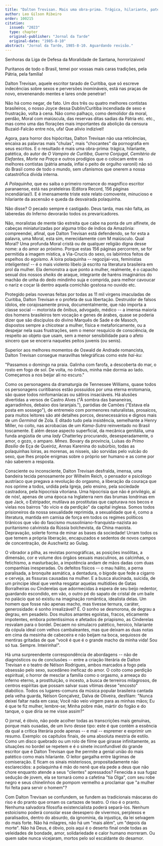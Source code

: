```yaml
---
title: "Dalton Trevisan. Mais uma obra-prima. Trágica, hilariante, patética"
author: Leo Gilson Ribeiro
order: 100215
citation:
  issued: "2023"
  type: chapter
  original-publisher: "Jornal da Tarde"
  original-date: "1985-8-10"
abstract: "Jornal da Tarde, 1985-8-10. Aguardando revisão."
---
```


Senhoras da Liga de Defesa da Moralidade de Santana, horrorizaivos!

Puritanos de todo o Brasil, temei por vossas mais caras tradições, pela Pátria, pela família!

Dalton Trevisan, aquele escritor tarado de Curitiba, que só escreve indecências sobre sexos e perversões inomináveis, está nas praças de novo, envenenando mentes e lares onde penetrar!

Não há como negar, de fato. Um dos três ou quatro melhores contistas brasileiros, o nosso Joyce dessa Dublin/Curitiba incendiada de sexo e frustração, volta à cena. Não como palhaço, como demolidor da moral, perdão, Moral com maiúscula, das reservas ditas sadias da Pátria etc. etc., mas como uma das florações mais importantes da abolição da censura Buzaid-Falcão entre nós, ufa! Que alívio indizível!

Agora, para horror dos hipócritas, Dalton Trevisan não usa reticências, encaixa as palavras mais "chulas", mais "chocantes" da pornografia em seus escritos. E o resultado é mais uma obra-prima: trágica, hilariante, patética, do autor de *O Vampiro de Curitiba*, *Guerra Conjugal*, *Cemitério de Elefantes*, *Morte na Praça* e outros prodígios que o colocam entre os melhores contistas (pátria amada, inflai o peito de orgulho varonil) não só do Brasil como de todo o mundo, sem ufanismos que onerem a nossa catastrófica dívida interna.

*A Polaquinha*, que eu saiba o primeiro romance do magnífico escritor paranaense, está nas prateleiras (Editora Record, 156 páginas incendiárias!). E é imensamente triste este relato comovente, minucioso e hilariante da ascensão e queda da desvairada polaquinha.

Não disse? O pecado sempre é castigado. Deus tarda, mas não falta, as laberedas do Inferno devorarão todos os prevaricadores.

Não, moralistas de mente tão estreita que cabe na ponta de um alfinete, de cabeças miniaturizadas por alguma tribo de índios da Amazônia: compreendei, afinal, que Dalton Trevisan está defendendo, se for esta a palavra, uma Moral, esta sim, merecidamente com M maiúsculo. Qual Moral? Uma profunda Moral cristã ou de qualquer religião digna desse nome: a do amor ao próximo. Porque estas 156 páginas percorrem, se for permitida a imagem mística, a Via-Crucis do sexo, os labirintos feitos de espelhos do egoísmo. A loira polaquinha -- regozijai-vos, feministas inteligentes! -- é o mais violento libelo já escrito na literatura brasileira em prol da mulher. Ela demonstra a que ponto a mulher, realmente, é o capacho sexual dos nossos *sheiks* de araque, integrante de haréns imaginários do machão de unha do dedo mindinho suja e comprida, para melhor cavoucar o nariz e coçar lá dentro aquela comichão gostosa no ouvido etc.

Protegido pelas novenas feitas por todas as 11 mil virgens imaculadas de Curitiba, Dalton Trevisan e o profeta de sua libertação. Destruidor de falsos ídolos, ele corajosamente prova, documentalmente, que não importa a classe social -- motorista de ônibus, advogado, médico -- a imensa maioria dos homens brasileiros tem vocação e genes de árabes, quase se poderia dizer que são discípulos do divino Marquês de Sade e de Masoch, dispostos sempre a chicotear a mulher, física e metaforicamente, ou a despejar nela suas frustrações, sem o menor resquício de consciência, de respeito ao objeto que usam, sem a menor sensibilidade para o afeto sincero que se encerra naqueles peitos juvenis (ou senis).

Superior aos melhores momentos de Oswald de Andrade romancista, Dalton Trevisan consegue maravilhas telegráficas como este *hai-ku*:

"Passamos o domingo na praia. Galinha com farofa, a descoberta do mar, o rosto em fogo de sol. De volta, no ônibus, minha mãe dormia ao lado. Começamos a nos beijar ali no escuro."

Como os personagens da dramaturgia de Tennessee Williams, quase todos os personagens curitibanos estão possuídos por uma eterna erotomania, são quase todos ninfomaníacas ou sátiros insaciáveis. Há alusões divertidas a versos de Castro Alves ("À sombra das bananeiras, agarradinhos, debaixo dos laranjais."), paródias de Camões ("Estava ela posta em sossego"), de entremeio com pormenores naturalistas, prosaicos, para muitos leitores são até detalhes porcos, desnecessários e dignos mais de um *Germinal* de Zola. E ditado tudo pela insistência, semelhante a Henry Miller, no coito, nas acrobacias de um *Kama-Sutra* reinventado no Brasil toscamente. E além desse aspecto superficial, da mecânica genitália, uma funda angústia de uma *lady* Chatterley procurando, desesperadamente, o amor, o gozo, o amparo. *Mmes*. Bovary da província, Luísas do *Primo Basílio* de Eça de Queiróz, Annas Karenina do subúrbio, todas as polaquinhas loiras, as morenas, as nisseis, são sorvidas pelo vulcão do sexo, que lhes propõe enigmas sobre o próprio ser humano e as come por não saberem a resposta.

Consciente ou inconsciente, Dalton Trevisan desfralda, imensa, uma bandeira tecida penosamente por Wilhelm Reich, o pensador e psicólogo austríaco que pregava a revolução do orgasmo, a liberação da couraça que nos oprime a todos, urdida pela Igreja, pelo ensino, pela sociedade castradora, pela hipocrisia vitoriana. Uma hipocrisia que não é privilégio, aí de nós!, apenas de uma época na Inglaterra nem das brumas londrinas em que Jack, o Estripador, mutilava as prostitutas que capturava nos becos e vielas nos bairros "do vício e da perdição" da capital inglesa. Somos todos prisioneiros da nossa sexualidade reprimida, a sexualidade que é, como a literatura, mantida em camisa de força em todos os regimes políticos tirânicos que vão do fascismo mussoliniano-franquista-nazista ao puritanismo calvinista da Rússia bolchevista, da China maoísta. Depravação, solerte forma de minar as bases da sociedade! Urram todos os que temem a própria liberação, encapuzados e sedentos de novos campos de concentração, de Auschwitz ao Gulag.

O vibrador a pilha, as revistas pornográficas, as posições insólitas, a dimensão, cor e volume dos órgãos sexuais masculinos, as calcinhas, o fetichismo, a masturbação, a impotência andam de mãos dadas com duas companhias inesperadas. Os defeitos físicos -- o mau hálito, a perna paralisada, a bronquite asmática, a dentadura, o bigode que fede a cigarro e cerveja, as fissuras causadas na mulher. E a busca alucinada, suicida, de um príncipe ideal que venha resgatar aquelas multidões de Gatas Borralheiras ou Cinderelas que adormecidas à espera de seu beijo redentor, guardando escondido, em vão, o outro pé do sapato de cristal de um baile no palácio que só existiu na imaginação romântica, idealista delas. Um homem que fosse não apenas macho, mas tivesse ternura, caráter, generosidade: é sonho irrealizável? É. O sonho se desmorona, de degrau a degrau, em pesadelo. Dos muitos amantes egoístas, fracos, eticamente impotentes, embora potentíssimos e afetados de priapismo, as Cinderelas resvalam para o bordel. Decaem no simulacro patético, heroico, hilariante da cópula ideal com velhos cambaleantes, mas que deixam as duas notas em cima da mesinha de cabeceira e não beijam na boca, sequiosos de mentiras gritadas de que "você é que é o grande macho da minha vida! Sou só tua. Sempre. Inteirinha!".

Há uma surpreendente correspondência de abordagens -- não de diagnósticos ou de conclusões -- entre a criação literária de Dalton Trevisan e o teatro de Nélson Rodrigues, ambos marcados a fogo pela obsessão pelo sexo, sucedâneo ineficaz do amor. O coito como perdição espiritual, o horror de mesclar a família como o orgasmo, a ameaça do inferno eterno, a prostituição, o incesto, a busca de terreiros milagrosos, de centros espíritas que possam salvar suas vítimas desse "encosto" diabólico. Todos os lugares-comuns da música popular brasileira cantada pela velha guarda, Nélson Gonçalvez, Dalva de Oliveira, desfilam: "Nunca deixei faltar nada em casa; Você não veio virgem para as minhas mãos; Eu é que te fiz mulher, lembre-se; Minha pobre mãe, mártir do fogão e do tanque, o que diria se me visse assim?"

O jornal, é óbvio, não pode acolher todas as transcrições mais genuínas, porque mais ousadas, de um livro desse tipo: este é que contém a essência da qual a crítica literária pode apenas -- e mal -- espremer e exprimir um resumo. Exemplo: os capítulos finais, de uma absoluta mestria de estilo. Como um disco quebrado ou um rolo de filme que girasse infinitamente, as situações no bordel se repetem e é o sinete inconfundível do grande escritor que é Dalton Trevisan que lhe permite a genial união do mais patético como mais hilariante. O leitor gargalha entre lágrimas de comiseração. E ficam os sinais misteriosos, propositadamente não esclarecidos: a polaquinha é mão do nenê que ela pede a deus que não chore enquanto atende a seus "clientes" apressados? Fenecida a sua fugaz sedução de jovem, ela se tornará como a cafetina "tia Olga", com seu robe negro e seus chinelinhos de pompom vermelho a proclamar que "a mulher foi feita para servir o homem"?

Com Dalton Trevisan se confundem, se fundem as tradicionais máscaras do riso e do pranto que ornam os cartazes de teatro. O riso é o pranto. Nenhuma salvadora filosofia existencialista poderá separá-los. Nenhum estoicismo poderá consolar esse desespero de vivermos, perplexos e paralisados, dentro do absurdo, da ignomínia, da injustiça, da lei selvagem do mais forte. Não há milagres, não há um "mais além", um "depois da morte". Não há Deus, é óbvio, pois aqui é o deserto final onde todas as veleidades de bondade, amor, solidariedade e calor humano morreram. Ou quem sabe nunca vicejaram, mortos pelo sol escaldante do desamor.


